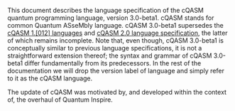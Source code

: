 This document describes the language specification of the cQASM quantum programming language, version 3.0-beta1.
cQASM stands for common Quantum ASseMbly language.
cQASM 3.0-beta1 supersedes the [cQASM 1.[012] languages](https://libqasm.readthedocs.io/en/latest/) and [cQASM 2.0 language specification](https://github.com/QuTech-Delft/cQASM-spec/tree/2.0-draft-2), the latter of which remains incomplete.
Note that, even though, cQASM 3.0-beta1 is conceptually similar to previous language specifications, it is not a straightforward extension thereof; the syntax and grammar of cQASM 3.0-beta1 differ fundamentally from its predecessors.
In the rest of the documentation we will drop the version label of language and simply refer to it as the cQASM language.

The update of cQASM was motivated by, and developed within the context of, the overhaul of Quantum Inspire.